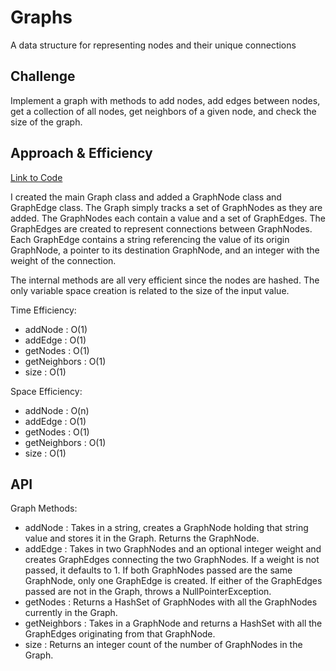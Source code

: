 # Graphs

A data structure for representing nodes and their unique connections

## Challenge

Implement a graph with methods to add nodes, add edges between nodes, get a collection of all nodes, get neighbors of a given node, and check the size of the graph.

## Approach & Efficiency

[Link to Code](src/main/java/DataStructures/graph/Graph.java)

I created the main Graph class and added a GraphNode class and GraphEdge class. The Graph simply tracks a set of GraphNodes as they are added. The GraphNodes each contain a value and a set of GraphEdges. The GraphEdges are created to represent connections between GraphNodes. Each GraphEdge contains a string referencing the value of its origin GraphNode, a pointer to its destination GraphNode, and an integer with the weight of the connection.

The internal methods are all very efficient since the nodes are hashed. The only variable space creation is related to the size of the input value.

Time Efficiency:
  - addNode : O(1)
  - addEdge : O(1)
  - getNodes : O(1)
  - getNeighbors : O(1)
  - size : O(1)

Space Efficiency:
  - addNode : O(n)
  - addEdge : O(1)
  - getNodes : O(1)
  - getNeighbors : O(1)
  - size : O(1)

## API

Graph Methods:
  - addNode : Takes in a string, creates a GraphNode holding that string value and stores it in the Graph. Returns the GraphNode.
  - addEdge : Takes in two GraphNodes and an optional integer weight and creates GraphEdges connecting the two GraphNodes. If a weight is not passed, it defaults to 1. If both GraphNodes passed are the same GraphNode, only one GraphEdge is created. If either of the GraphEdges passed are not in the Graph, throws a NullPointerException.
  - getNodes : Returns a HashSet of GraphNodes with all the GraphNodes currently in the Graph.
  - getNeighbors : Takes in a GraphNode and returns a HashSet with all the GraphEdges originating from that GraphNode.
  - size : Returns an integer count of the number of GraphNodes in the Graph.
